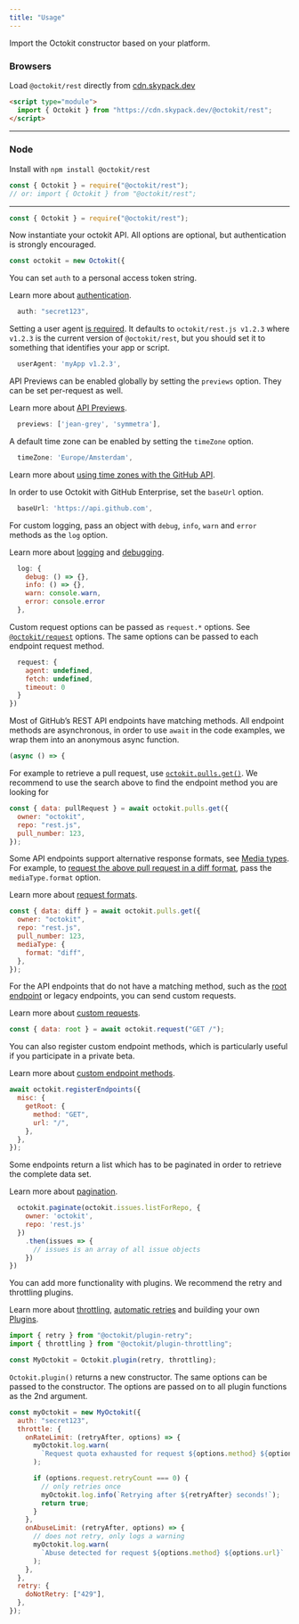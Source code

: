```yaml
---
title: "Usage"
---
```


Import the Octokit constructor based on your platform.

### Browsers

<div>
Load <code>@octokit/rest</code> directly from <a href="https://cdn.skypack.dev">cdn.skypack.dev</a>

```html
<script type="module">
  import { Octokit } from "https://cdn.skypack.dev/@octokit/rest";
</script>
```

</div>
<hr />

### Node

<div>
Install with <code>npm install @octokit/rest</code>

```js
const { Octokit } = require("@octokit/rest");
// or: import { Octokit } from "@octokit/rest";
```

</div>
<hr />

```js
const { Octokit } = require("@octokit/rest");
```

Now instantiate your octokit API. All options are optional, but authentication is strongly encouraged.

```js
const octokit = new Octokit({
```

You can set `auth` to a personal access token string.

Learn more about [authentication](#authentication).

```js
  auth: "secret123",
```

Setting a user agent [is required](https://docs.github.com/en/rest/overview/resources-in-the-rest-api#user-agent-required). It defaults to `octokit/rest.js v1.2.3` where `v1.2.3` is the current version of `@octokit/rest`, but you should set it to something that identifies your app or script.

```js
  userAgent: 'myApp v1.2.3',
```

API Previews can be enabled globally by setting the `previews` option. They can be set per-request as well.

Learn more about [API Previews](#previews).

```js
  previews: ['jean-grey', 'symmetra'],
```

A default time zone can be enabled by setting the `timeZone` option.

```js
  timeZone: 'Europe/Amsterdam',
```

Learn more about [using time zones with the GitHub API](https://docs.github.com/en/rest/overview/resources-in-the-rest-api#timezones).

In order to use Octokit with GitHub Enterprise, set the `baseUrl` option.

```js
  baseUrl: 'https://api.github.com',
```

For custom logging, pass an object with `debug`, `info`, `warn` and `error` methods as the `log` option.

Learn more about [logging](#logging) and [debugging](#debug).

```js
  log: {
    debug: () => {},
    info: () => {},
    warn: console.warn,
    error: console.error
  },
```

Custom request options can be passed as `request.*` options. See [`@octokit/request`](https://www.npmjs.com/package/@octokit/request#octokitrequest) options. The same options can be passed to each endpoint request method.

```js
  request: {
    agent: undefined,
    fetch: undefined,
    timeout: 0
  }
})
```

Most of GitHub’s REST API endpoints have matching methods. All endpoint methods are asynchronous, in order to use `await` in the code examples, we wrap them into an anonymous async function.

```js
(async () => {
```

For example to retrieve a pull request, use [`octokit.pulls.get()`](#octokit-routes-pulls-get). We recommend to use the search above to find the endpoint method you are looking for

```js
const { data: pullRequest } = await octokit.pulls.get({
  owner: "octokit",
  repo: "rest.js",
  pull_number: 123,
});
```

Some API endpoints support alternative response formats, see [Media types](https://docs.github.com/en/rest/overview/media-types). For example, to [request the above pull request in a diff format](https://docs.github.com/en/rest/overview/media-types/#diff), pass the `mediaType.format` option.

Learn more about [request formats](#request-formats-aborts).

```js
const { data: diff } = await octokit.pulls.get({
  owner: "octokit",
  repo: "rest.js",
  pull_number: 123,
  mediaType: {
    format: "diff",
  },
});
```

For the API endpoints that do not have a matching method, such as the [root endpoint](https://docs.github.com/en/rest/overview/resources-in-the-rest-api#root-endpoint) or legacy endpoints, you can send custom requests.

Learn more about [custom requests](#custom-requests).

```js
const { data: root } = await octokit.request("GET /");
```

You can also register custom endpoint methods, which is particularly useful if you participate in a private beta.

Learn more about [custom endpoint methods](#custom-endpoint-methods).

```js
await octokit.registerEndpoints({
  misc: {
    getRoot: {
      method: "GET",
      url: "/",
    },
  },
});
```

Some endpoints return a list which has to be paginated in order to retrieve the complete data set.

Learn more about [pagination](#pagination).

```js
  octokit.paginate(octokit.issues.listForRepo, {
    owner: 'octokit',
    repo: 'rest.js'
  })
    .then(issues => {
      // issues is an array of all issue objects
    })
})
```

You can add more functionality with plugins. We recommend the retry and throttling plugins.

Learn more about [throttling](#throttling), [automatic retries](#automatic-retries) and building your own [Plugins](#plugins).

```js
import { retry } from "@octokit/plugin-retry";
import { throttling } from "@octokit/plugin-throttling";

const MyOctokit = Octokit.plugin(retry, throttling);
```

`Octokit.plugin()` returns a new constructor. The same options can be passed to the constructor. The options are passed on to all plugin functions as the 2nd argument.

```js
const myOctokit = new MyOctokit({
  auth: "secret123",
  throttle: {
    onRateLimit: (retryAfter, options) => {
      myOctokit.log.warn(
        `Request quota exhausted for request ${options.method} ${options.url}`
      );

      if (options.request.retryCount === 0) {
        // only retries once
        myOctokit.log.info(`Retrying after ${retryAfter} seconds!`);
        return true;
      }
    },
    onAbuseLimit: (retryAfter, options) => {
      // does not retry, only logs a warning
      myOctokit.log.warn(
        `Abuse detected for request ${options.method} ${options.url}`
      );
    },
  },
  retry: {
    doNotRetry: ["429"],
  },
});
```
